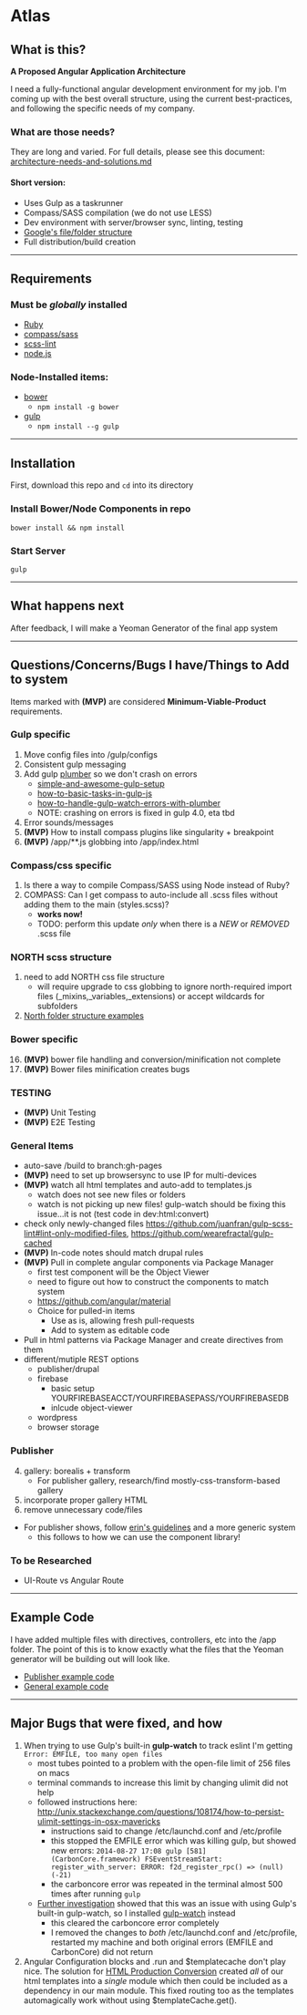 Atlas
=====


## What is this?
**A Proposed Angular Application Architecture**

I need a fully-functional angular development environment for my job. I'm coming up with the best overall structure, using the current best-practices, and following the specific needs of my company.

### What are those needs?
They are long and varied. For full details, please see this document:
[architecture-needs-and-solutions.md](architecture-needs-and-solutions.md)

#### Short version:
* Uses Gulp as a taskrunner
* Compass/SASS compilation (we do not use LESS)
* Dev environment with server/browser sync, linting, testing
* [Google's file/folder structure](https://docs.google.com/a/scottnath.com/document/d/1XXMvReO8-Awi1EZXAXS4PzDzdNvV6pGcuaF4Q9821Es/pub)
* Full distribution/build creation

---
## Requirements

### Must be *globally* installed
* [Ruby](http://www.ruby-lang.org/en/downloads/)
* [compass/sass](http://compass-style.org/install/)
* [scss-lint](https://github.com/causes/scss-lint#installation)
* [node.js](http://nodejs.org)

### Node-Installed items:
* [bower](http://bower.io/) 
	* ```npm install -g bower```
* [gulp](http://gulpjs.com/)
	* ```npm install --g gulp```

---

## Installation

First, download this repo and ```cd``` into its directory

### Install Bower/Node Components in repo
```bower install && npm install```

### Start Server

```gulp ```


---

## What happens next
After feedback, I will make a Yeoman Generator of the final app system

---

## Questions/Concerns/Bugs I have/Things to Add to system

Items marked with **(MVP)** are considered **Minimum-Viable-Product** requirements.

### Gulp specific
1. Move config files into /gulp/configs
8. Consistent gulp messaging
11. Add gulp [plumber](https://github.com/floatdrop/gulp-plumber) so we don't crash on errors
    * [simple-and-awesome-gulp-setup](http://www.kycosoftware.com/blog/article/simple-and-awesome-gulp-setup)
    * [how-to-basic-tasks-in-gulp-js](http://ilikekillnerds.com/2014/07/how-to-basic-tasks-in-gulp-js/)
    * [how-to-handle-gulp-watch-errors-with-plumber](http://cameronspear.com/blog/how-to-handle-gulp-watch-errors-with-plumber)
    * NOTE: crashing on errors is fixed in gulp 4.0, eta tbd
13. Error sounds/messages
14. **(MVP)** How to install compass plugins like singularity + breakpoint
15. **(MVP)** /app/**.js globbing into /app/index.html

### Compass/css specific
1. Is there a way to compile Compass/SASS using Node instead of Ruby?
15. COMPASS: Can I get compass to auto-include all .scss files without adding them to the main (styles.scss)? 
    * **works now!**
    * TODO: perform this update *only* when there is a *NEW* or *REMOVED* .scss file

### NORTH scss structure
1. need to add NORTH css file structure
	* will require upgrade to css globbing to ignore north-required import files (_mixins,_variables,_extensions) or accept wildcards for subfolders
2. [North folder structure examples](https://github.com/north/north/tree/master/examples/sass/partials)

### Bower specific
16. **(MVP)** bower file handling and conversion/minification not complete
19. **(MVP)** Bower files minification creates bugs

### TESTING
* **(MVP)** Unit Testing
* **(MVP)** E2E Testing

### General Items
* auto-save /build to branch:gh-pages
* **(MVP)** need to set up browsersync to use IP for multi-devices
* **(MVP)** watch all html templates and auto-add to templates.js
	* watch does not see new files or folders
	* watch is not picking up new files! gulp-watch should be fixing this issue...it is not (test code in dev:html:convert)
* check only newly-changed files https://github.com/juanfran/gulp-scss-lint#lint-only-modified-files, https://github.com/wearefractal/gulp-cached
* **(MVP)** In-code notes should match drupal rules
* **(MVP)** Pull in complete angular components via Package Manager
    * first test component will be the Object Viewer
    * need to figure out how to construct the components to match system
    * https://github.com/angular/material
	* Choice for pulled-in items
	    * Use as is, allowing fresh pull-requests
	    * Add to system as editable code
* Pull in html patterns via Package Manager and create directives from them    
* different/mutiple REST options
	* publisher/drupal
	* firebase
		* basic setup YOURFIREBASEACCT/YOURFIREBASEPASS/YOURFIREBASEDB
		* inlcude object-viewer
	* wordpress
	* browser storage

### Publisher
4. gallery: borealis + transform
	* For publisher gallery, research/find mostly-css-transform-based gallery
5. incorporate proper gallery HTML
6. remove unnecessary code/files
* For publisher shows, follow [erin's guidelines](https://github.com/NBCUOTS/pavo/issues/63#issuecomment-56210523) and a more generic system
	* this follows to how we can use the component library!

### To be Researched
* UI-Route vs Angular Route

---

## Example Code
I have added multiple files with directives, controllers, etc into the /app folder. The point of this is to know exactly what the files that the Yeoman generator will be building out will look like. 

* [Publisher example code](publisher.md)
* [General example code](example-code-explained.md)


---


## Major Bugs that were fixed, and how
1. When trying to use Gulp's built-in **gulp-watch** to track eslint I'm getting ```Error: EMFILE, too many open files```
    * most tubes pointed to a problem with the open-file limit of 256 files on macs
    * terminal commands to increase this limit by changing ulimit did not help
    * followed instructions here: http://unix.stackexchange.com/questions/108174/how-to-persist-ulimit-settings-in-osx-mavericks
        * instructions said to change /etc/launchd.conf and /etc/profile
        * this stopped the EMFILE error which was killing gulp, but showed new errors: 
        ```2014-08-27 17:08 gulp [581] (CarbonCore.framework) FSEventStreamStart: register_with_server: ERROR: f2d_register_rpc() => (null) (-21)```
        * the carboncore error was repeated in the terminal almost 500 times after running ```gulp```
    * [Further investigation](https://github.com/floatdrop/gulp-watch/issues/7) showed that this was an issue with using Gulp's built-in gulp-watch, so I installed [gulp-watch](https://www.npmjs.org/package/gulp-watch) instead
        * this cleared the carboncore error completely
        * I removed the changes to *both* /etc/launchd.conf and /etc/profile, restarted my machine and both original errors (EMFILE and CarbonCore) did not return
2. Angular Configuration blocks and .run and $templatecache don't play nice. The solution for [HTML Production Conversion](architecture-needs-and-solutions.md#html-convert) created *all* of our html templates into a *single* module which then could be included as a dependency in our main module. This fixed routing too as the templates automagically work without using $templateCache.get().
	
